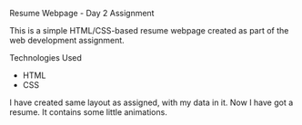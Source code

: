 Resume Webpage - Day 2 Assignment

This is a simple HTML/CSS-based resume webpage created as part of the web development assignment.

Technologies Used
- HTML
- CSS

I have created same layout as assigned, with my data in it. Now I have got a resume.
It contains some little animations.